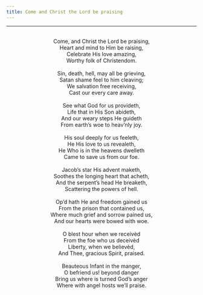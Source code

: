 ```yaml
---
title: Come and Christ the Lord be praising
---
```


---
<center>
<br/>
Come, and Christ the Lord be praising,<br/>
Heart and mind to Him be raising,<br/>
Celebrate His love amazing,<br/>
Worthy folk of Christendom.<br/>
<br/>
Sin, death, hell, may all be grieving,<br/>
Satan shame feel to him cleaving;<br/>
We salvation free receiving,<br/>
Cast our every care away.<br/>
<br/>
See what God for us provideth,<br/>
Life that in His Son abideth,<br/>
And our weary steps He guideth<br/>
From earth’s woe to heav’nly joy.<br/>
<br/>
His soul deeply for us feeleth,<br/>
He His love to us revealeth,<br/>
He Who is in the heavens dwelleth<br/>
Came to save us from our foe.<br/>
<br/>
Jacob’s star His advent maketh,<br/>
Soothes the longing heart that acheth,<br/>
And the serpent’s head He breaketh,<br/>
Scattering the powers of hell.<br/>
<br/>
Op’d hath He and freedom gained us<br/>
From the prison that contained us,<br/>
Where much grief and sorrow pained us,<br/>
And our hearts were bowed with woe.<br/>
<br/>
O blest hour when we receivèd<br/>
From the foe who us deceivèd<br/>
Liberty, when we believèd,<br/>
And Thee, gracious Spirit, praised.<br/>
<br/>
Beauteous Infant in the manger,<br/>
O befriend us! beyond danger<br/>
Bring us where is turned God’s anger<br/>
Where with angel hosts we’ll praise.<br/>

</center>